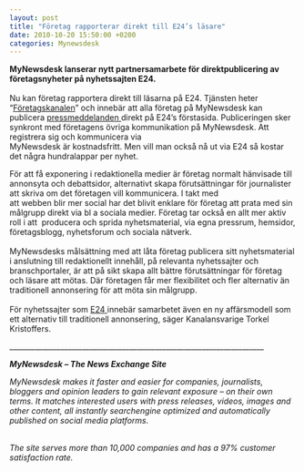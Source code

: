 ```yaml
---
layout: post
title: "Företag rapporterar direkt till E24’s läsare"
date: 2010-10-20 15:50:00 +0200
categories: Mynewsdesk
---
```

 <div class='clearfix'><p><strong>MyNewsdesk lanserar nytt partnersamarbete för direktpublicering av företagsnyheter på nyhetssajten E24.</strong><strong><br> </strong><br> Nu kan företag rapportera direkt till läsarna på E24. Tjänsten heter “<a href="http://www.e24.se/foretagskanalen/" target="_blank">Företagskanalen</a>” och innebär att alla företag på MyNewsdesk kan publicera <a href="http://www.e24.se/foretagskanalen/grays-american-stores-okar-tempot-i-sodra-sverige-med-sanjo-gruppen_2331773.e24" target="_blank">pressmeddelanden </a>direkt på E24’s förstasida. Publiceringen sker synkront med företagens övriga kommunikation på MyNewsdesk. Att registrera sig och kommunicera via <br>MyNewsdesk är kostnadsfritt. Men vill man också nå ut via E24 så kostar det några hundralappar per nyhet. <br> </p>
<p>För att få exponering i redaktionella medier är företag normalt hänvisade till annonsyta och debattsidor, alternativt skapa förutsättningar för journalister att skriva om det företagen vill kommunicera. I takt med <br>att webben blir mer social har det blivit enklare för företag att prata med sin målgrupp direkt via bl a sociala medier. Företag tar också en allt mer aktiv roll i att &nbsp;producera och sprida nyhetsmaterial, via egna pressrum, hemsidor, företagsblogg, nyhetsforum och sociala nätverk. <br> <br> MyNewsdesks målsättning med att låta företag publicera sitt nyhetsmaterial i anslutning till redaktionellt innehåll, på relevanta nyhetssajter och branschportaler, är att på sikt skapa allt bättre förutsättningar för företag och läsare att mötas. Där företagen får mer flexibilitet och fler alternativ än traditionell annonsering för att möta sin målgrupp. <br> <br> För nyhetssajter som <a href="http://www.e24.se/foretagskanalen/" target="_blank">E24 </a>innebär samarbetet även en ny affärsmodell som ett alternativ till traditionell annonsering, säger Kanalansvarige Torkel Kristoffers.</p>
</div>
<div class='boilerplate'><p>______________________________________________________________________</p>
<p><strong><em>MyNewsdesk – The News Exchange Site</em></strong></p>
<p><em>MyNewsdesk makes it faster and easier for companies, journalists, bloggers and opinion leaders to gain relevant exposure – on their own terms. It matches interested users with press releases, videos, images and other content, all instantly searchengine optimized and automatically published on social media platforms.</em></p>
<p><em><br />The site serves more than 10,000 companies and has a 97% customer satisfaction rate.</em></p></div>
